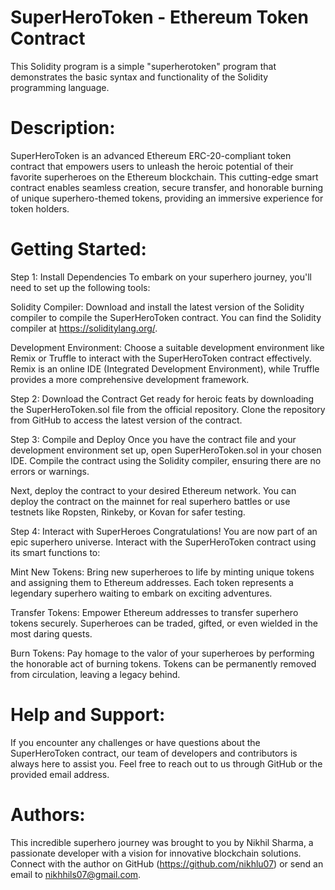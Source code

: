 # SuperHeroToken - Ethereum Token Contract
This Solidity program is a simple "superherotoken" program that demonstrates the basic syntax and functionality of the Solidity programming language.

# Description:
SuperHeroToken is an advanced Ethereum ERC-20-compliant token contract that empowers users to unleash the heroic potential of their favorite superheroes on the Ethereum blockchain. This cutting-edge smart contract enables seamless creation, secure transfer, and honorable burning of unique superhero-themed tokens, providing an immersive experience for token holders.

# Getting Started:

Step 1: Install Dependencies
To embark on your superhero journey, you'll need to set up the following tools:

Solidity Compiler: Download and install the latest version of the Solidity compiler to compile the SuperHeroToken contract. You can find the Solidity compiler at https://soliditylang.org/.

Development Environment: Choose a suitable development environment like Remix or Truffle to interact with the SuperHeroToken contract effectively. Remix is an online IDE (Integrated Development Environment), while Truffle provides a more comprehensive development framework.

Step 2: Download the Contract
Get ready for heroic feats by downloading the SuperHeroToken.sol file from the official repository. Clone the repository from GitHub to access the latest version of the contract.

Step 3: Compile and Deploy
Once you have the contract file and your development environment set up, open SuperHeroToken.sol in your chosen IDE. Compile the contract using the Solidity compiler, ensuring there are no errors or warnings.

Next, deploy the contract to your desired Ethereum network. You can deploy the contract on the mainnet for real superhero battles or use testnets like Ropsten, Rinkeby, or Kovan for safer testing.

Step 4: Interact with SuperHeroes
Congratulations! You are now part of an epic superhero universe. Interact with the SuperHeroToken contract using its smart functions to:

Mint New Tokens: Bring new superheroes to life by minting unique tokens and assigning them to Ethereum addresses. Each token represents a legendary superhero waiting to embark on exciting adventures.

Transfer Tokens: Empower Ethereum addresses to transfer superhero tokens securely. Superheroes can be traded, gifted, or even wielded in the most daring quests.

Burn Tokens: Pay homage to the valor of your superheroes by performing the honorable act of burning tokens. Tokens can be permanently removed from circulation, leaving a legacy behind.

# Help and Support:
If you encounter any challenges or have questions about the SuperHeroToken contract, our team of developers and contributors is always here to assist you. Feel free to reach out to us through GitHub or the provided email address.

# Authors:
This incredible superhero journey was brought to you by Nikhil Sharma, a passionate developer with a vision for innovative blockchain solutions. Connect with the author on GitHub (https://github.com/nikhlu07) or send an email to nikhhils07@gmail.com.
